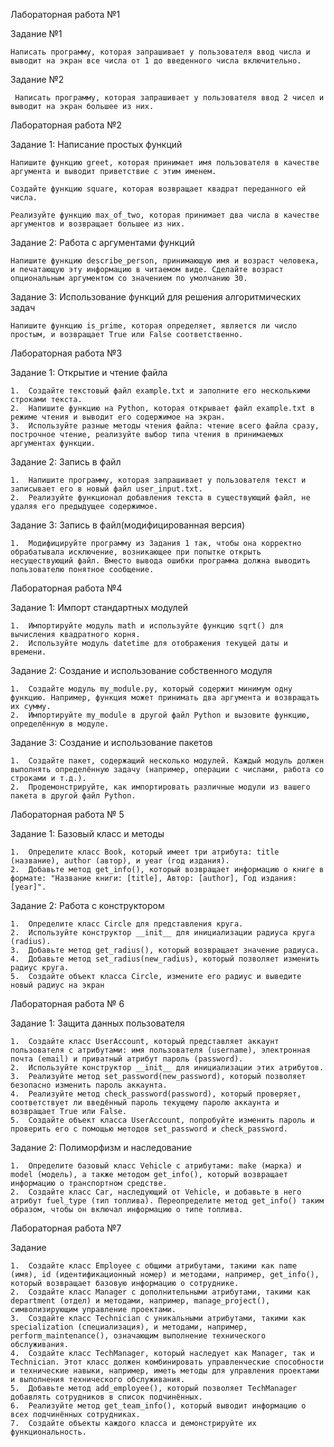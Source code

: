 Лабораторная работа №1
  
  Задание №1

    Написать программу, которая запрашивает у пользователя ввод числа и выводит на экран все числа от 1 до введенного числа включительно.

  Задание №2

     Написать программу, которая запрашивает у пользователя ввод 2 чисел и выводит на экран большее из них.

Лабораторная работа №2

  Задание 1: Написание простых функций

    Напишите функцию greet, которая принимает имя пользователя в качестве аргумента и выводит приветствие с этим именем.

    Создайте функцию square, которая возвращает квадрат переданного ей числа.

    Реализуйте функцию max_of_two, которая принимает два числа в качестве аргументов и возвращает большее из них.

  Задание 2: Работа с аргументами функций

    Напишите функцию describe_person, принимающую имя и возраст человека, и печатающую эту информацию в читаемом виде. Сделайте возраст опциональным аргументом со значением по умолчанию 30.

  Задание 3: Использование функций для решения алгоритмических задач

    Напишите функцию is_prime, которая определяет, является ли число простым, и возвращает True или False соответственно.

Лабораторная работа №3

  Задание 1:  Открытие и чтение файла

    1.	Создайте текстовый файл example.txt и заполните его несколькими строками текста.
    2.	Напишите функцию на Python, которая открывает файл example.txt в режиме чтения и выводит его содержимое на экран.
    3.	Используйте разные методы чтения файла: чтение всего файла сразу, построчное чтение, реализуйте выбор типа чтения в принимаемых аргументах функции.

  Задание 2:  Запись в файл
  
    1.	Напишите программу, которая запрашивает у пользователя текст и записывает его в новый файл user_input.txt.
    2.	Реализуйте функционал добавления текста в существующий файл, не удаляя его предыдущее содержимое.
    
  Задание 3:  Запись в файл(модифицированная версия)

    1.	Модифицируйте программу из Задания 1 так, чтобы она корректно обрабатывала исключение, возникающее при попытке открыть несуществующий файл. Вместо вывода ошибки программа должна выводить пользователю понятное сообщение.
    
Лабораторная работа №4

  Задание 1:  Импорт стандартных модулей

    1.	Импортируйте модуль math и используйте функцию sqrt() для вычисления квадратного корня.
    2.	Используйте модуль datetime для отображения текущей даты и времени.
    
  Задание 2: Создание и использование собственного модуля

    1.	Создайте модуль my_module.py, который содержит минимум одну функцию. Например, функция может принимать два аргумента и возвращать их сумму.
    2.	Импортируйте my_module в другой файл Python и вызовите функцию, определённую в модуле.

  Задание 3: Создание и использование пакетов

    1.	Создайте пакет, содержащий несколько модулей. Каждый модуль должен выполнять определённую задачу (например, операции с числами, работа со строками и т.д.).
    2.	Продемонстрируйте, как импортировать различные модули из вашего пакета в другой файл Python.

Лабораторная работа № 5

  Задание 1:  Базовый класс и методы

    1.	Определите класс Book, который имеет три атрибута: title (название), author (автор), и year (год издания).
    2.	Добавьте метод get_info(), который возвращает информацию о книге в формате: "Название книги: [title], Автор: [author], Год издания: [year]".

  Задание 2: Работа с конструктором

    1.	Определите класс Circle для представления круга.
    2.	Используйте конструктор __init__ для инициализации радиуса круга (radius).
    3.	Добавьте метод get_radius(), который возвращает значение радиуса.
    4.	Добавьте метод set_radius(new_radius), который позволяет изменить радиус круга.
    5.	Создайте объект класса Circle, измените его радиус и выведите новый радиус на экран

Лабораторная работа № 6

  Задание 1:  Защита данных пользователя

    1.	Создайте класс UserAccount, который представляет аккаунт пользователя с атрибутами: имя пользователя (username), электронная почта (email) и приватный атрибут пароль (password).
    2.	Используйте конструктор __init__ для инициализации этих атрибутов.
    3.	Реализуйте метод set_password(new_password), который позволяет безопасно изменить пароль аккаунта.
    4.	Реализуйте метод check_password(password), который проверяет, соответствует ли введённый пароль текущему паролю аккаунта и возвращает True или False.
    5.	Создайте объект класса UserAccount, попробуйте изменить пароль и проверить его с помощью методов set_password и check_password.
  Задание 2: Полиморфизм и наследование

    1.	Определите базовый класс Vehicle с атрибутами: make (марка) и model (модель), а также методом get_info(), который возвращает информацию о транспортном средстве.
    2.	Создайте класс Car, наследующий от Vehicle, и добавьте в него атрибут fuel_type (тип топлива). Переопределите метод get_info() таким образом, чтобы он включал информацию о типе топлива.

Лабораторная работа №7

  Задание
  
    1.	Создайте класс Employee с общими атрибутами, такими как name (имя), id (идентификационный номер) и методами, например, get_info(), который возвращает базовую информацию о сотруднике.
    2.	Создайте класс Manager с дополнительными атрибутами, такими как department (отдел) и методами, например, manage_project(), символизирующим управление проектами.
    3.	Создайте класс Technician с уникальными атрибутами, такими как specialization (специализация), и методами, например, perform_maintenance(), означающим выполнение технического обслуживания.
    4.	Создайте класс TechManager, который наследует как Manager, так и Technician. Этот класс должен комбинировать управленческие способности и технические навыки, например, иметь методы для управления проектами и выполнения технического обслуживания.
    5.	Добавьте метод add_employee(), который позволяет TechManager добавлять сотрудников в список подчинённых.
    6.	Реализуйте метод get_team_info(), который выводит информацию о всех подчинённых сотрудниках.
    7.	Создайте объекты каждого класса и демонстрируйте их функциональность.
